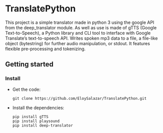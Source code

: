 # TranslatePython
This project is a simple translator made in python 3 using the google API from the deep_translator module.
As well as use is made of gTTS (Google Text-to-Speech), a Python library and CLI tool to interface with Google Translate’s text-to-speech API. Writes spoken mp3 data to a file, a file-like object (bytestring) for further audio manipulation, or stdout. It features flexible pre-processing and tokenizing.

## Getting started

### Install
- Get the code:

    ```
    git clone https://github.com/EloySalazar/TranslatePython.git
    ```

- Install the dependencies:
    ```
    pip install gTTS
    pip install playsound
    pip install deep-translator
    ```
